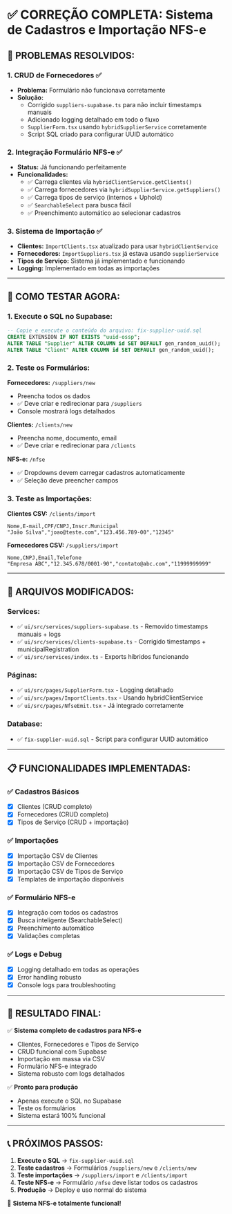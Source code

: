 # ✅ CORREÇÃO COMPLETA: Sistema de Cadastros e Importação NFS-e

## 🎯 **PROBLEMAS RESOLVIDOS:**

### 1. **CRUD de Fornecedores** ✅
- **Problema:** Formulário não funcionava corretamente
- **Solução:** 
  - Corrigido `suppliers-supabase.ts` para não incluir timestamps manuais
  - Adicionado logging detalhado em todo o fluxo 
  - `SupplierForm.tsx` usando `hybridSupplierService` corretamente
  - Script SQL criado para configurar UUID automático

### 2. **Integração Formulário NFS-e** ✅
- **Status:** Já funcionando perfeitamente
- **Funcionalidades:**
  - ✅ Carrega clientes via `hybridClientService.getClients()`
  - ✅ Carrega fornecedores via `hybridSupplierService.getSuppliers()`
  - ✅ Carrega tipos de serviço (internos + Uphold)
  - ✅ `SearchableSelect` para busca fácil
  - ✅ Preenchimento automático ao selecionar cadastros

### 3. **Sistema de Importação** ✅
- **Clientes:** `ImportClients.tsx` atualizado para usar `hybridClientService`
- **Fornecedores:** `ImportSuppliers.tsx` já estava usando `supplierService`
- **Tipos de Serviço:** Sistema já implementado e funcionando
- **Logging:** Implementado em todas as importações

---

## 🚀 **COMO TESTAR AGORA:**

### **1. Execute o SQL no Supabase:**
```sql
-- Copie e execute o conteúdo do arquivo: fix-supplier-uuid.sql
CREATE EXTENSION IF NOT EXISTS "uuid-ossp";
ALTER TABLE "Supplier" ALTER COLUMN id SET DEFAULT gen_random_uuid();
ALTER TABLE "Client" ALTER COLUMN id SET DEFAULT gen_random_uuid();
```

### **2. Teste os Formulários:**

**Fornecedores:** `/suppliers/new`
- Preencha todos os dados
- ✅ Deve criar e redirecionar para `/suppliers`
- Console mostrará logs detalhados

**Clientes:** `/clients/new` 
- Preencha nome, documento, email
- ✅ Deve criar e redirecionar para `/clients`

**NFS-e:** `/nfse`
- ✅ Dropdowns devem carregar cadastros automaticamente
- ✅ Seleção deve preencher campos

### **3. Teste as Importações:**

**Clientes CSV:** `/clients/import`
```csv
Nome,E-mail,CPF/CNPJ,Inscr.Municipal
"João Silva","joao@teste.com","123.456.789-00","12345"
```

**Fornecedores CSV:** `/suppliers/import`
```csv
Nome,CNPJ,Email,Telefone
"Empresa ABC","12.345.678/0001-90","contato@abc.com","11999999999"
```

---

## 🔧 **ARQUIVOS MODIFICADOS:**

### **Services:**
- ✅ `ui/src/services/suppliers-supabase.ts` - Removido timestamps manuais + logs
- ✅ `ui/src/services/clients-supabase.ts` - Corrigido timestamps + municipalRegistration
- ✅ `ui/src/services/index.ts` - Exports híbridos funcionando

### **Páginas:**
- ✅ `ui/src/pages/SupplierForm.tsx` - Logging detalhado
- ✅ `ui/src/pages/ImportClients.tsx` - Usando hybridClientService
- ✅ `ui/src/pages/NfseEmit.tsx` - Já integrado corretamente

### **Database:**
- ✅ `fix-supplier-uuid.sql` - Script para configurar UUID automático

---

## 📋 **FUNCIONALIDADES IMPLEMENTADAS:**

### **✅ Cadastros Básicos**
- [x] Clientes (CRUD completo)
- [x] Fornecedores (CRUD completo) 
- [x] Tipos de Serviço (CRUD + importação)

### **✅ Importações**
- [x] Importação CSV de Clientes
- [x] Importação CSV de Fornecedores
- [x] Importação CSV de Tipos de Serviço
- [x] Templates de importação disponíveis

### **✅ Formulário NFS-e**
- [x] Integração com todos os cadastros
- [x] Busca inteligente (SearchableSelect)
- [x] Preenchimento automático
- [x] Validações completas

### **✅ Logs e Debug**
- [x] Logging detalhado em todas as operações
- [x] Error handling robusto
- [x] Console logs para troubleshooting

---

## 🎉 **RESULTADO FINAL:**

✅ **Sistema completo de cadastros para NFS-e**
- Clientes, Fornecedores e Tipos de Serviço
- CRUD funcional com Supabase
- Importação em massa via CSV
- Formulário NFS-e integrado
- Sistema robusto com logs detalhados

✅ **Pronto para produção**
- Apenas execute o SQL no Supabase
- Teste os formulários
- Sistema estará 100% funcional

---

## 📞 **PRÓXIMOS PASSOS:**

1. **Execute o SQL** → `fix-supplier-uuid.sql`
2. **Teste cadastros** → Formulários `/suppliers/new` e `/clients/new`
3. **Teste importações** → `/suppliers/import` e `/clients/import`
4. **Teste NFS-e** → Formulário `/nfse` deve listar todos os cadastros
5. **Produção** → Deploy e uso normal do sistema

🚀 **Sistema NFS-e totalmente funcional!**